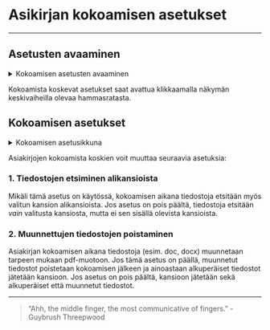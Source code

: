 # Asikirjan kokoamisen asetukset

---

## Asetusten avaaminen

<details>
<summary>Kokoamisen asetusten avaaminen</summary>
<div class="accordioncontent">

![Kokoamisen asetusten avaamisen painike](../../images/compose_settings_button.png)

</div>
</details>

Kokoamista koskevat asetukset saat avattua klikkaamalla näkymän keskivaiheilla olevaa hammasratasta.

## Kokoamisen asetukset

<details>
<summary>Kokoamisen asetusikkuna</summary>
<div class="accordioncontent">

![Kokoamisen asetusten ikkuna](../../images/compose_settings_dialog.png)

</div>
</details>

Asiakirjojen kokoamista koskien voit muuttaa seuraavia asetuksia:

### 1. Tiedostojen etsiminen alikansioista

Mikäli tämä asetus on käytössä, kokoamisen aikana tiedostoja etsitään myös valitun kansion alikansioista. Jos asetus on pois päältä, tiedostoja etsitään _vain_ valitusta kansiosta, mutta ei sen sisällä olevista kansioista.

### 2. Muunnettujen tiedostojen poistaminen

Asiakirjan kokoamisen aikana tiedostoja (esim. doc, docx) muunnetaan tarpeen mukaan pdf-muotoon. Jos tämä asetus on päällä, muunnetut tiedostot poistetaan kokoamisen jälkeen ja ainoastaan alkuperäiset tiedostot jätetään kansioon. Jos asetus on pois päältä, kansioon jätetään sekä alkuperäiset että muunnetut tiedostot.

---

> “Ahh, the middle finger, the most communicative of fingers.” - Guybrush Threepwood

